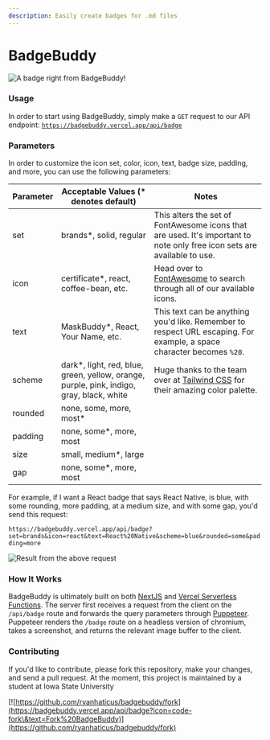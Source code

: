 ```yaml
---
description: Easily create badges for .md files
---
```


# BadgeBuddy

![A badge right from BadgeBuddy!](https://badgebuddy.vercel.app/api/badge)

### Usage

In order to start using BadgeBuddy, simply make a `GET` request to our API endpoint: [`https://badgebuddy.vercel.app/api/badge`](https://badgebuddy.vercel.app/api/badge)

### Parameters

In order to customize the icon set, color, icon, text, badge size, padding, and more, you can use the following parameters:

| Parameter | Acceptable Values (\* denotes default)                                                    | Notes                                                                                                                    |
| --------- | ----------------------------------------------------------------------------------------- | ------------------------------------------------------------------------------------------------------------------------ |
| set       | brands\*, solid, regular                                                                  | This alters the set of FontAwesome icons that are used. It's important to note only free icon sets are available to use. |
| icon      | certificate\*, react, coffee-bean, etc.                                                   | Head over to [FontAwesome](https://fontawesome.com/search) to search through all of our available icons.                 |
| text      | MaskBuddy\*, React, Your Name, etc.                                                       | This text can be anything you'd like. Remember to respect URL escaping. For example, a space character becomes `%20`.    |
| scheme    | dark\*, light, red, blue, green, yellow, orange, purple, pink, indigo, gray, black, white | Huge thanks to the team over at [Tailwind CSS](https://www.tailwindcss.com/) for their amazing color palette.            |
| rounded   | none, some, more, most\*                                                                  |                                                                                                                          |
| padding   | none, some\*, more, most                                                                  |                                                                                                                          |
| size      | small, medium\*, large                                                                    |                                                                                                                          |
| gap       | none, some\*, more, most                                                                  |                                                                                                                          |

For example, if I want a React badge that says React Native, is blue, with some rounding, more padding, at a medium size, and with some gap, you'd send this request:

`https://badgebuddy.vercel.app/api/badge?set=brands&icon=react&text=React%20Native&scheme=blue&rounded=some&padding=more`

![Result from the above request](https://badgebuddy.vercel.app/api/badge?set=brands\&icon=react\&text=React%20Native\&scheme=blue\&rounded=some\&padding=more)

### How It Works

BadgeBuddy is ultimately built on both [NextJS](https://nextjs.org/) and [Vercel Serverless Functions](https://vercel.com/docs/concepts/functions/serverless-functions). The server first receives a request from the client on the `/api/badge` route and forwards the query parameters through [Puppeteer](https://developer.chrome.com/docs/puppeteer/). Puppeteer renders the `/badge` route on a headless version of chromium, takes a screenshot, and returns the relevant image buffer to the client.

### Contributing

If you'd like to contribute, please fork this repository, make your changes, and send a pull request. At the moment, this project is maintained by a student at Iowa State University

[![https://github.com/ryanhaticus/badgebuddy/fork](https://badgebuddy.vercel.app/api/badge?icon=code-fork\&text=Fork%20BadgeBuddy)](https://github.com/ryanhaticus/badgebuddy/fork)
